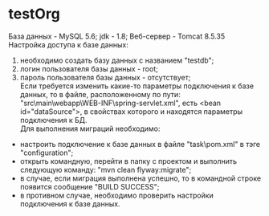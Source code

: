 # testOrg
База данных - MySQL 5.6;
jdk - 1.8;
Веб-сервер - Tomcat 8.5.35<br>
Настройка доступа к базе данных:
1) необходимо создать базу данных с названием "testdb";
2) логин пользователя базы данных - root;
3) пароль пользователя базы данных - отсутствует;<br>
Если требуется изменить какие-то параметры подключения к базе данных, то в файле, расположенному по пути:
"src\main\webapp\WEB-INF\spring-servlet.xml", есть \<bean id="dataSource">\, в свойствах которого и находятся параметры подключения к БД.<br>
Для выполнения миграций необходимо:
- настроить подключение к базе данных в файле "task\pom.xml" в тэге "configuration";
- открыть командную, перейти в папку с проектом и выполнить следующую команду: "mvn clean flyway:migrate";
- в случае, если миграция выполнена успешно, то в командной строке появится сообщение "BUILD SUCCESS";
- в противном случае, необходимо проверить настройки подключения к базе данных.
